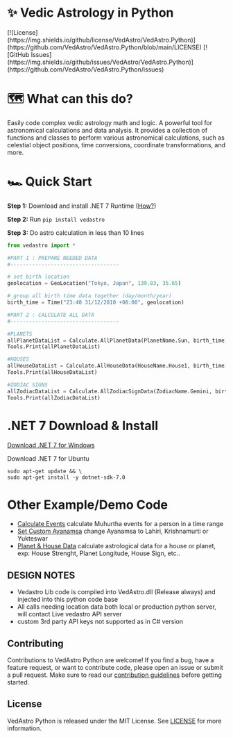 <h1> ✨ Vedic Astrology in Python</h1>
[![License](https://img.shields.io/github/license/VedAstro/VedAstro.Python)](https://github.com/VedAstro/VedAstro.Python/blob/main/LICENSE)
[![GitHub Issues](https://img.shields.io/github/issues/VedAstro/VedAstro.Python)](https://github.com/VedAstro/VedAstro.Python/issues)


# 🗺️ What can this do?
Easily code complex vedic astrology math and logic.
A powerful tool for astronomical calculations and data analysis. It provides a collection of functions and classes to perform various astronomical calculations, such as celestial object positions, time conversions, coordinate transformations, and more.


# 🏎️ Quick Start
**Step 1:** Download and install .NET 7 Runtime ([How?](#net-7-download--install))

**Step 2:** Run `pip install vedastro`

**Step 3:** Do astro calculation in less than 10 lines
```python
from vedastro import * 

#PART 1 : PREPARE NEEDED DATA
#-----------------------------------

# set birth location
geolocation = GeoLocation("Tokyo, Japan", 139.83, 35.65)

# group all birth time data together (day/month/year)
birth_time = Time("23:40 31/12/2010 +08:00", geolocation)

#PART 2 : CALCULATE ALL DATA
#-----------------------------------

#PLANETS
allPlanetDataList = Calculate.AllPlanetData(PlanetName.Sun, birth_time)
Tools.Print(allPlanetDataList)

#HOUSES
allHouseDataList = Calculate.AllHouseData(HouseName.House1, birth_time)
Tools.Print(allHouseDataList)

#ZODIAC SIGNS
allZodiacDataList = Calculate.AllZodiacSignData(ZodiacName.Gemini, birth_time)
Tools.Print(allZodiacDataList)
```

# .NET 7 Download & Install
<a name="net7"></a>
[Download .NET 7 for Windows](https://dotnet.microsoft.com/en-us/download/dotnet/thank-you/sdk-7.0.400-windows-x64-installer)

Download .NET 7 for Ubuntu
```
sudo apt-get update && \
sudo apt-get install -y dotnet-sdk-7.0
```

# Other Example/Demo Code
- [Calculate Events](https://github.com/VedAstro/VedAstro.Python/blob/main/demo-calculate-events.py) calculate Muhurtha events for a person in a time range
- [Set Custom Ayanamsa](https://github.com/VedAstro/VedAstro.Python/blob/main/demo-custom-ayanamsa.py) change Ayanamsa to Lahiri, Krishnamurti or Yukteswar
- [Planet & House Data](https://github.com/VedAstro/VedAstro.Python/blob/main/demo-general-calculators.py) calculate astrological data for a house or planet, exp: House Strenght, Planet Longitude, House Sign, etc.. 

## DESIGN NOTES
- Vedastro Lib code is compiled into VedAstro.dll (Release always) and injected into this python code base
- All calls needing location data both local or production python server, will contact Live vedastro API server
- custom 3rd party API keys not supported as in C# version

## Contributing

Contributions to VedAstro Python are welcome! If you find a bug, have a feature request, or want to contribute code, please open an issue or submit a pull request. Make sure to read our [contribution guidelines](https://github.com/VedAstro/VedAstro.Python/CONTRIBUTING.md) before getting started.

## License

VedAstro Python is released under the MIT License. See [LICENSE](https://github.com/VedAstro/VedAstro.Python/LICENSE) for more information.


